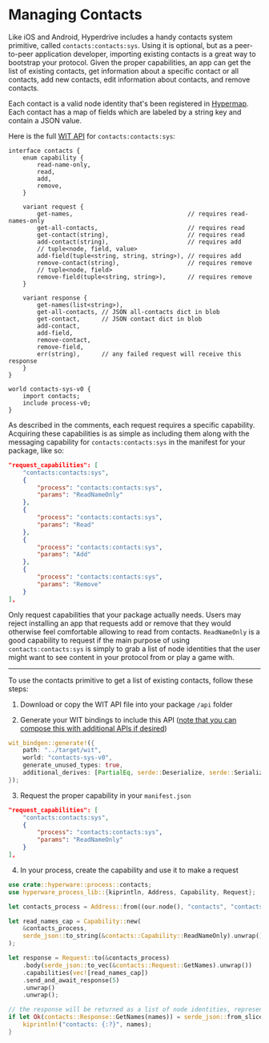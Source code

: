 # Managing Contacts

Like iOS and Android, Hyperdrive includes a handy contacts system primitive, called `contacts:contacts:sys`.
Using it is optional, but as a peer-to-peer application developer, importing existing contacts is a great way to bootstrap your protocol.
Given the proper capabilities, an app can get the list of existing contacts, get information about a specific contact or all contacts, add new contacts, edit information about contacts, and remove contacts.

Each contact is a valid node identity that's been registered in [Hypermap](../getting_started/hypermap.md).
Each contact has a map of fields which are labeled by a string key and contain a JSON value.

Here is the full [WIT API](../system/process/wit_apis.md) for `contacts:contacts:sys`:
```wit
interface contacts {
    enum capability {
        read-name-only,
        read,
        add,
        remove,
    }

    variant request {
        get-names,                                // requires read-names-only
        get-all-contacts,                         // requires read
        get-contact(string),                      // requires read
        add-contact(string),                      // requires add
        // tuple<node, field, value>
        add-field(tuple<string, string, string>), // requires add
        remove-contact(string),                   // requires remove
        // tuple<node, field>
        remove-field(tuple<string, string>),      // requires remove
    }

    variant response {
        get-names(list<string>),
        get-all-contacts, // JSON all-contacts dict in blob
        get-contact,      // JSON contact dict in blob
        add-contact,
        add-field,
        remove-contact,
        remove-field,
        err(string),      // any failed request will receive this response
    }
}

world contacts-sys-v0 {
    import contacts;
    include process-v0;
}
```

As described in the comments, each request requires a specific capability.
Acquiring these capabilities is as simple as including them along with the messaging capability for `contacts:contacts:sys` in the manifest for your package, like so:
```json
"request_capabilities": [
    "contacts:contacts:sys",
    {
        "process": "contacts:contacts:sys",
        "params": "ReadNameOnly"
    },
    {
        "process": "contacts:contacts:sys",
        "params": "Read"
    },
    {
        "process": "contacts:contacts:sys",
        "params": "Add"
    },
    {
        "process": "contacts:contacts:sys",
        "params": "Remove"
    }
],
```

Only request capabilities that your package actually needs.
Users may reject installing an app that requests add or remove that they would otherwise feel comfortable allowing to read from contacts.
`ReadNameOnly` is a good capability to request if the main purpose of using `contacts:contacts:sys` is simply to grab a list of node identities that the user might want to see content in your protocol from or play a game with.

_________

To use the contacts primitive to get a list of existing contacts, follow these steps:

1. Download or copy the WIT API file into your package `/api` folder

2. Generate your WIT bindings to include this API ([note that you can compose this with additional APIs if desired](../cookbook/package_apis.md))

```rust
wit_bindgen::generate!({
    path: "../target/wit",
    world: "contacts-sys-v0",
    generate_unused_types: true,
    additional_derives: [PartialEq, serde::Deserialize, serde::Serialize],
});
```

3. Request the proper capability in your `manifest.json`

```json
"request_capabilities": [
    "contacts:contacts:sys",
    {
        "process": "contacts:contacts:sys",
        "params": "ReadNameOnly"
    }
],
```

4. In your process, create the capability and use it to make a request

```rust
use crate::hyperware::process::contacts;
use hyperware_process_lib::{kiprintln, Address, Capability, Request};

let contacts_process = Address::from((our.node(), "contacts", "contacts", "sys"));

let read_names_cap = Capability::new(
    &contacts_process,
    serde_json::to_string(&contacts::Capability::ReadNameOnly).unwrap(),
);

let response = Request::to(&contacts_process)
    .body(serde_json::to_vec(&contacts::Request::GetNames).unwrap())
    .capabilities(vec![read_names_cap])
    .send_and_await_response(5)
    .unwrap()
    .unwrap();

// the response will be returned as a list of node identities, represented as strings
if let Ok(contacts::Response::GetNames(names)) = serde_json::from_slice(&response.body()) {
    kiprintln!("contacts: {:?}", names);
}
```
